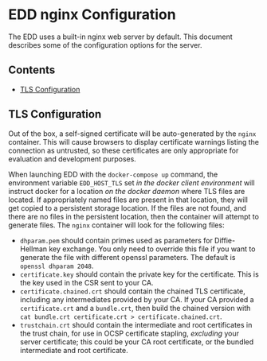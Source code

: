 # EDD nginx Configuration

The EDD uses a built-in nginx web server by default. This document describes some of the
configuration options for the server.

## Contents
* [TLS Configuration](#TLS_Config)


## TLS Configuration <a name="#TLS_Config"/>

Out of the box, a self-signed certificate will be auto-generated by the `nginx` container. This will
cause browsers to display certificate warnings listing the connection as untrusted, so these
certificates are only appropriate for evaluation and development purposes.

When launching EDD with the `docker-compose up` command, the environment variable `EDD_HOST_TLS`
set *in the docker client environment* will instruct docker for a location *on the docker daemon*
where TLS files are located. If appropriately named files are present in that location, they will
get copied to a persistent storage location. If the files are not found, and there are no files in
the persistent location, then the container will attempt to generate files. The `nginx` container
will look for the following files:

* `dhparam.pem` should contain primes used as parameters for Diffie-Hellman key exchange. You only
  need to override this file if you want to generate the file with different openssl parameters.
  The default is `openssl dhparam 2048`.
* `certificate.key` should contain the private key for the certificate. This is the key used in the
  CSR sent to your CA.
* `certificate.chained.crt` should contain the chained TLS certificate, including any intermediates
  provided by your CA. If your CA provided a `certificate.crt` and a `bundle.crt`, then build the
  chained version with `cat bundle.crt certificate.crt > certificate.chained.crt`.
* `trustchain.crt` should contain the intermediate and root certificates in the trust chain, for
  use in OCSP certificate stapling, *excluding* your server certificate; this could be your CA root
  certificate, or the bundled intermediate and root certificate.
